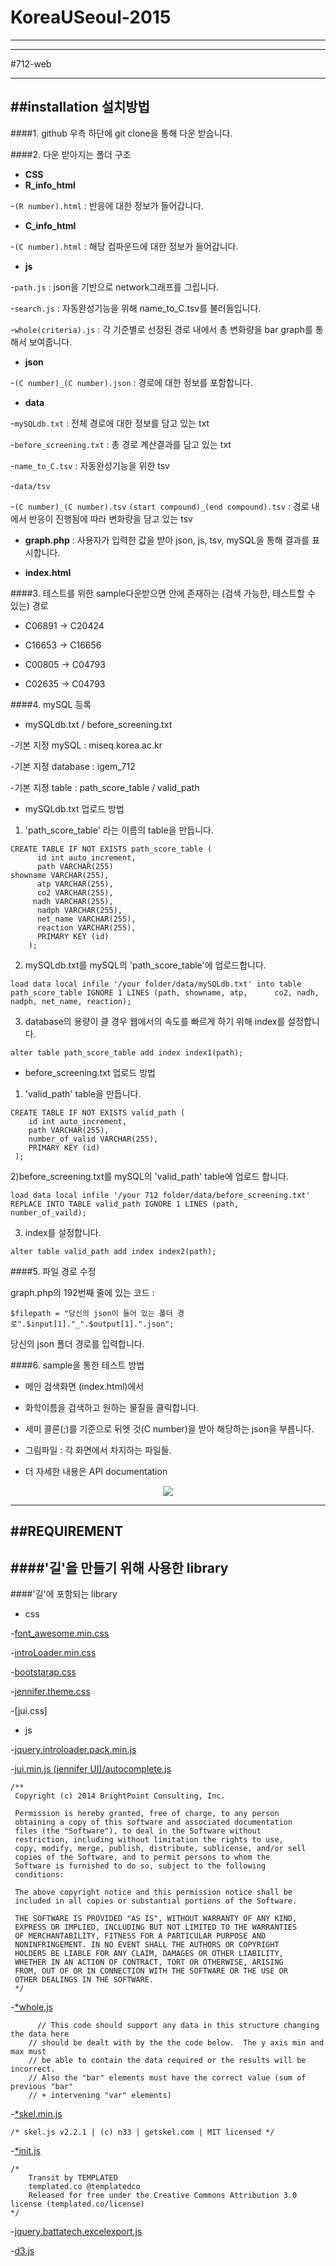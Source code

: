 # KoreaUSeoul-2015

---
---
#712-web

---
##installation 설치방법
---
####1. github 우측 하단에 git clone을 통해 다운 받습니다.

####2. 다운 받아지는 폴더 구조
+ __CSS__ 
+ __R_info_html__

 -`(R number).html` : 반응에 대한 정보가 들어갑니다.
+ __C_info_html__
 
 -`(C number).html` : 해당 컴파운드에 대한 정보가 들어갑니다.
+ __js__
 
 -`path.js` : json을 기반으로 network그래프를 그립니다.

 -`search.js` : 자동완성기능을 위해 name_to_C.tsv를 불러들입니다.
 
 -`whole(criteria).js` : 각 기준별로 선정된 경로 내에서 총 변화량을 bar graph를 통해서 보여줍니다.
+ __json__

 -`(C number)_(C number).json` : 경로에 대한 정보를 포함합니다.
+ __data__

 -`mySQLdb.txt` : 전체 경로에 대한 정보를 담고 있는 txt 

 -`before_screening.txt` : 총 경로 계산결과를 담고 있는 txt

 -`name_to_C.tsv` : 자동완성기능을 위한 tsv 

 -`data/tsv`

 -`(C number)_(C number).tsv` `(start compound)_(end compound).tsv` : 경로 내에서 반응이 진행됨에 따라 변화량을 담고 있는 tsv
+ __graph.php__ : 사용자가 입력한 값을 받아 json, js, tsv, mySQL을 통해 결과를 표시합니다. 

+ __index.html__

####3. 테스트를 위한 sample다운받으면 안에 존재하는 (검색 가능한, 테스트할 수 있는) 경로

+ C06891 -> C20424

+ C16653 -> C16656

+ C00805 -> C04793

+ C02635 -> C04793

####4. mySQL 등록 

+ mySQLdb.txt / before_screening.txt

 -기본 지정 mySQL : miseq.korea.ac.kr

 -기본 지정 database : igem_712

 -기본 지정 table : path_score_table / valid_path


+ mySQLdb.txt 업로드 방법

 1) 'path_score_table' 라는 이름의 table을 만듭니다.
```
CREATE TABLE IF NOT EXISTS path_score_table (
      id int auto_increment,
      path VARCHAR(255)
showname VARCHAR(255),
      atp VARCHAR(255),
      co2 VARCHAR(255),
     nadh VARCHAR(255),
      nadph VARCHAR(255),
      net_name VARCHAR(255),
      reaction VARCHAR(255),
      PRIMARY KEY (id)
    );
```

  2) mySQLdb.txt를 mySQL의  'path_score_table'에 업로드합니다.
```
load data local infile '/your folder/data/mySQLdb.txt' into table path_score_table IGNORE 1 LINES (path, showname, atp,      co2, nadh, nadph, net_name, reaction);
```

  3) database의 용량이 클 경우 웹에서의 속도를 빠르게 하기 위해 index를 설정합니다.
```
alter table path_score_table add index index1(path);
```

+ before_screening.txt 업로드 방법

 1) 'valid_path' table을 만듭니다.
```
CREATE TABLE IF NOT EXISTS valid_path (
    id int auto_increment,
    path VARCHAR(255),
    number_of_valid VARCHAR(255),
    PRIMARY KEY (id)
 );
```    
 2)before_screening.txt를 mySQL의 'valid_path' table에 업로드 합니다.
```
load data local infile '/your 712 folder/data/before_screening.txt' REPLACE INTO TABLE valid_path IGNORE 1 LINES (path,      number_of_vaild);
```
 3) index를 설정합니다.
```
alter table valid_path add index index2(path);
```

####5. 파일 경로 수정

graph.php의 192번째 줄에 있는 코드 :
```
$filepath = "당신의 json이 들어 있는 폴더 경로".$input[1]."_".$output[1].".json";
```
당신의 json 폴더 경로를 입력합니다.

####6. sample을 통한 테스트 방법
+ 메인 검색화면 (index.html)에서 

+ 화학이름을 검색하고 원하는 물질을 클릭합니다.

+ 세미 콜론(;)를 기준으로 뒤엣 것(C number)을 받아 해당하는 json을 부릅니다.

+ 그림파일 : 각 화면에서 차지하는 파일들.

+ 더 자세한 내용은 API documentation

<p align="center"><img src="http://postfiles15.naver.net/20150825_222/azure0777_1440475809932MJtIA_JPEG/git_hub.jpg?type=w2"></p>

---
##REQUIREMENT
---
####'길'을 만들기 위해 사용한 library
---
####'길'에 포함되는 library
+ css

 -[font_awesome.min.css](https://fortawesome.github.io/Font-Awesome/get-started/)
 
 -[introLoader.min.css](http://factory.brainleaf.eu/jqueryIntroLoader/)
 
 -[bootstarap.css](http://getbootstrap.com/css/)
 
 -[jennifer.theme.css](https://github.com/seogi1004/jui)
 
 -[jui.css] 

+ js

 -[jquery.introloader.pack.min.js](http://factory.brainleaf.eu/jqueryIntroLoader/)
 
 -[jui.min.js (jennifer UI)/autocomplete.js](https://github.com/seogi1004/jui)

```
/**
 Copyright (c) 2014 BrightPoint Consulting, Inc.

 Permission is hereby granted, free of charge, to any person
 obtaining a copy of this software and associated documentation
 files (the "Software"), to deal in the Software without
 restriction, including without limitation the rights to use,
 copy, modify, merge, publish, distribute, sublicense, and/or sell
 copies of the Software, and to permit persons to whom the
 Software is furnished to do so, subject to the following
 conditions:

 The above copyright notice and this permission notice shall be
 included in all copies or substantial portions of the Software.

 THE SOFTWARE IS PROVIDED "AS IS", WITHOUT WARRANTY OF ANY KIND,
 EXPRESS OR IMPLIED, INCLUDING BUT NOT LIMITED TO THE WARRANTIES
 OF MERCHANTABILITY, FITNESS FOR A PARTICULAR PURPOSE AND
 NONINFRINGEMENT. IN NO EVENT SHALL THE AUTHORS OR COPYRIGHT
 HOLDERS BE LIABLE FOR ANY CLAIM, DAMAGES OR OTHER LIABILITY,
 WHETHER IN AN ACTION OF CONTRACT, TORT OR OTHERWISE, ARISING
 FROM, OUT OF OR IN CONNECTION WITH THE SOFTWARE OR THE USE OR
 OTHER DEALINGS IN THE SOFTWARE.
 */
```

 -[*whole.js](https://github.com/PMSI-AlignAlytics/dimple/wiki)
```
      // This code should support any data in this structure changing the data here
    // should be dealt with by the the code below.  The y axis min and max must
    // be able to contain the data required or the results will be incorrect.
    // Also the "bar" elements must have the correct value (sum of previous "bar"
    // + intervening "var" elements)
```
 
 -[*skel.min.js](https://github.com/n33/skel)
```
/* skel.js v2.2.1 | (c) n33 | getskel.com | MIT licensed */
```
 
 -[*init.js](http://templated.co/)
```
/*
    Transit by TEMPLATED
    templated.co @templatedco
    Released for free under the Creative Commons Attribution 3.0 license (templated.co/license)
*/
```

 -[jquery.battatech.excelexport.js](https://github.com/battatech/battatech_excelexport)

 -[d3.js](http://d3js.org/)
